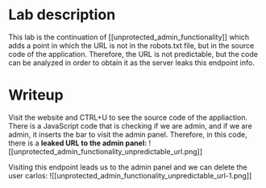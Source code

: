 # Lab description
This lab is the continuation of [[unprotected_admin_functionality]] which adds a point in which the URL is not in the robots.txt file, but in the source code of the application. Therefore, the URL is not predictable, but the code can be analyzed in order to obtain it as the server leaks this endpoint info.

# Writeup
Visit the website and CTRL+U to see the source code of the appliaction. There is a JavaScript code that is checking if we are admin, and if we are admin, it inserts the bar to visit the admin panel. Therefore, in this code, there is a **leaked URL to the admin panel:**
![[unprotected_admin_functionality_unpredictable_url.png]]

Visiting this endpoint leads us to the admin panel and we can delete the user carlos:
![[unprotected_admin_functionality_unpredictable_url-1.png]]

